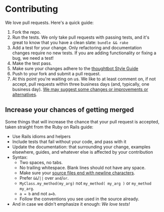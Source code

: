 # Contributing

We love pull requests. Here's a quick guide:

1. Fork the repo.
2. Run the tests. We only take pull requests with passing tests, and it's great
   to know that you have a clean slate: `bundle && rake`
3. Add a test for your change. Only refactoring and documentation changes
   require no new tests. If you are adding functionality or fixing a bug, we need
   a test!
4. Make the test pass.
5. Make sure your changes adhere to the [thoughtbot Style
   Guide](https://github.com/thoughtbot/guides/tree/master/style)
6. Push to your fork and submit a pull request.
7. At this point you're waiting on us. We like to at least comment on, if not
   accept, pull requests within three business days (and, typically, one business
   day). [We may suggest some changes or improvements or
   alternatives](https://github.com/thoughtbot/guides/tree/master/code-review).

## Increase your chances of getting merged

Some things that will increase the chance that your pull request is accepted,
taken straight from the Ruby on Rails guide:

* Use Rails idioms and helpers
* Include tests that fail without your code, and pass with it
* Update the documentation: that surrounding your change, examples elsewhere,
  guides, and whatever else is affected by your contribution
* Syntax:
    * Two spaces, no tabs.
    * No trailing whitespace. Blank lines should not have any space.
    * Make sure your [source files end with newline
      characters](http://stackoverflow.com/questions/729692/why-should-files-end-with-a-newline#answer-729725).
    * Prefer `&&`/`||`  over `and`/`or`.
    * `MyClass.my_method(my_arg)` not `my_method( my_arg )` or
      `my_method my_arg`.
    * `a = b` and not `a=b`.
    * Follow the conventions you see used in the source already.
* And in case we didn't emphasize it enough: *We love tests!*

